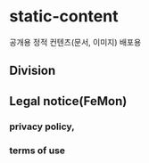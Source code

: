 # static-content
공개용 정적 컨텐츠(문서, 이미지) 배포용


## Division

## Legal notice(FeMon)

### privacy policy,
### terms of use

